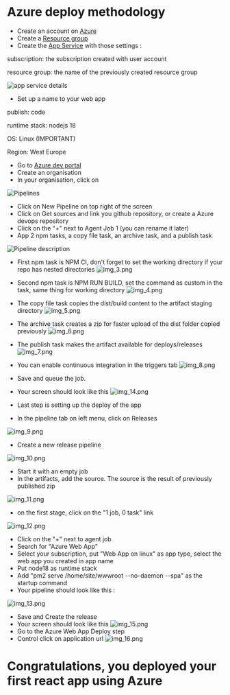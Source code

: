 # Azure deploy methodology 

* Create an account on [Azure](https://login.microsoftonline.com/organizations/oauth2/v2.0/authorize?redirect_uri=https%3A%2F%2Fportal.azure.com%2Fsignin%2Findex%2F&response_type=code%20id_token&scope=https%3A%2F%2Fmanagement.core.windows.net%2F%2Fuser_impersonation%20openid%20email%20profile&state=OpenIdConnect.AuthenticationProperties%3Dib6zjcPV4Q__DKPSxapDEXrlQzE87Fwb8qbLPmr9e2gzttmmkao2KsT0OhizaNRXNVkRoU0kG6AI7ZhDfw3mgDYpomOhIajUCWVG0tDquG5noHxfDwQZYYxJausIZVcvmajGzWhU1lTWtkNu87wPSYQxi32SeTd69vNcXoEcwUwr2IHMq4UPhBeAMAJ3gtsU1l6tkmR0ksl1Y-LuDt5Lf-m6W3OQQGi4wzWSY_qOOQeeq4KOTJ1r3_-qC4yYpOR1KdvGhDsFXy0VrTG0NwbuJtipz4Rx9VvazLHQgaUQvaGT3X5OEi4ZHBo15qDcfhjlEnBQL0R5ZMO72dKD-icdw5GUd3gRNxFFZ2D8AEQ3-4Gq1e6b_f7yklnYqYxxAmnH_wBZ-kGIGjtrTlWGfoOIOixPXiUwqs1HZWYV4S2gVvluGT3Lfx2DmuR8zxsM5scjGaei_QqW0Zbxk9yeKKmIHetuzlXYZbhAFvlk9E-9hPE&response_mode=form_post&nonce=638129340507013579.NGY5ZTMwMDAtNWZiYS00NzU3LWJhNDgtZGMzZmNhMjAyNTM2ZDE3YjY5MTMtMjUzNS00ZGVkLTkwMjctNjk5M2E1ZDg2YWU3&client_id=c44b4083-3bb0-49c1-b47d-974e53cbdf3c&site_id=501430&client-request-id=30ead709-9225-4dd5-94aa-843ef3ad1adb&x-client-SKU=ID_NET472&x-client-ver=6.22.1.0)
* Create a [Resource group](https://portal.azure.com/#create/Microsoft.ResourceGroup)
* Create the [App Service](https://portal.azure.com/#create/Microsoft.WebSite) with those settings :

subscription: the subscription created with user account

resource group: the name of the previously created resource group

![app service details](PngAddicts/img/img.png)
* Set up a name to your web app 

publish: code

runtime stack: nodejs 18

OS: Linux (IMPORTANT)

Region: West Europe

* Go to 
[Azure dev portal](https://dev.azure.com/haidi-saas/)
* Create an organisation
* In your organisation, click on 

![Pipelines](PngAddicts/img/img_1.png)
* Click on New Pipeline on top right of the screen
* Click on Get sources and link you github repository, or create a Azure devops repository
* Click on the "+" next to Agent Job 1 (you can rename it later)
* App 2 npm tasks, a copy file task, an archive task, and a publish task 

![Pipeline description](PngAddicts/img/img_2.png)
* First npm task is NPM CI, don't forget to set the working directory if your repo has nested directories
![img_3.png](PngAddicts/img/img_3.png)
* Second npm task is NPM RUN BUILD, set the command as custom in the task, same thing for working directory
![img_4.png](PngAddicts/img/img_4.png)
* The copy file task copies the dist/build content to the artifact staging directory
![img_5.png](PngAddicts/img/img_5.png)
* The archive task creates a zip for faster upload of the dist folder copied previously
![img_6.png](PngAddicts/img/img_6.png)
* The publish task makes the artifact available for deploys/releases
![img_7.png](PngAddicts/img/img_7.png)
* You can enable continuous integration in the triggers tab
![img_8.png](PngAddicts/img/img_8.png)
* Save and queue the job.
* Your screen should look like this
![img_14.png](PngAddicts/img/img_14.png)

* Last step is setting up the deploy of the app

* In the pipeline tab on left menu, click on Releases

![img_9.png](PngAddicts/img/img_9.png)
* Create a new release pipeline

![img_10.png](PngAddicts/img/img_10.png)
* Start it with an empty job
* In the artifacts, add the source. The source is the result of previously published zip

![img_11.png](PngAddicts/img/img_11.png)
* on the first stage, click on the "1 job, 0 task" link

![img_12.png](PngAddicts/img/img_12.png)
* Click on the "+" next to agent job
* Search for "Azure Web App"
* Select your subscription, put "Web App on linux" as app type, select the web app you created in app name
* Put node18 as runtime stack
* Add "pm2 serve /home/site/wwwroot --no-daemon --spa" as the startup command
* Your pipeline should look like this :

![img_13.png](PngAddicts/img/img_13.png)
* Save and Create the release
* Your screen should look like this
![img_15.png](PngAddicts/img/img_15.png)
* Go to the Azure Web App Deploy step
* Control click on application url
![img_16.png](PngAddicts/img/img_16.png)

# Congratulations, you deployed your first react app using Azure



